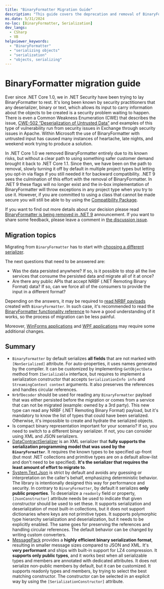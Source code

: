 ```yaml
---
title: "BinaryFormatter Migration Guide"
description: "This guide covers the deprecation and removal of BinaryFormatter from .NET and recommends migration paths."
ms.date: 5/31/2024
no-loc: [BinaryFormatter, Serialization]
dev_langs:
  - CSharp
  - VB
helpviewer_keywords:
  - "BinaryFormatter"
  - "serializing objects"
  - "serialization"
  - "objects, serializing"
---
```


# BinaryFormatter migration guide

Ever since .NET Core 1.0, we in .NET Security have been trying to lay BinaryFormatter to rest. It's long been known by security practitioners that any deserializer, binary or text, which allows its input to carry information about the objects to be created is a security problem waiting to happen. There is even a Common Weakness Enumeration (CWE) that describes the issue, [CWE-502 “Deserialization of Untrusted Data”](https://cwe.mitre.org/data/definitions/502.html) and examples of this type of vulnerability run from security issues in Exchange through security issues in Apache. Within Microsoft the use of BinaryFormatter with untrusted input has caused many instances of heartache, late nights, and weekend work trying to produce a solution.

In .NET Core 1.0 we removed BinaryFormatter entirely due to its known risks, but without a clear path to using something safer customer demand brought it back to .NET Core 1.1. Since then, we have been on the path to removal, slowly turning it off by default in multiple project types but letting you opt-in via flags if you still needed it for backward compatibility. .NET 9 sees the culmination of this effort with the removal of BinaryFormatter. In .NET 9 these flags will no longer exist and the in-box implementation of BinaryFormatter will throw exceptions in any project type when you try to use it. However, if you are committed to using a class that cannot be made secure you will still be able to by using the [Compatibility Package](./compatibility-package.md).

If you want to find out more details about our decision please read [BinaryFormatter is being removed in .NET 9](https://github.com/dotnet/announcements/issues/293) announcement. If you want to share some feedback, please leave a comment in [the discussion issue](https://github.com/dotnet/runtime/issues/98245).

## Migration topics

Migrating from `BinaryFormatter` has to start with [choosing a different serializer](./choosing-a-serializer.md).

The next questions that need to be answered are:
- Was the data persisted anywhere? If so, is it possible to stop all the live services that consume the persisted data and migrate all of it at once?
- Are there any public APIs that accept NRBF (.NET Remoting Binary Format) data? If so, can we force all of the consumers to provide the input in a different format?

Depending on the answers, it may be required to [read NRBF payloads](./reading-nrbf-payloads.md) created with `BinaryFormatter`. In such case, it's recommended to read the [BinaryFormatter functionality reference](./functionality-reference.md) to have a good understanding of it works, so the process of migration can be less painful.

Moreover, [WinForms applications](./winforms.md) and [WPF applications](./wpf.md) may require some additional changes.

## Summary

* `BinaryFormatter` by default serializes **all fields** that are not marked with `[NonSerialized]` attribute. For auto-properties, it uses names generated by the compiler. It can be customized by implementing  `GetObjectData` method from `ISerializable` interface, but requires to implement a serialization constructor that accepts `SerializationInfo info` and `StreamingContext context` arguments. It also preserves the references and handles circular references.
* `NrbfDecoder` should be used for reading any `BinaryFormatter` payload that was either persisted before the migration or comes from a service that can not be migrated (example: owned by a 3rd party). This new type can read any NRBF (.NET Remoting Binary Format) payload, but it's mandatory to know the list of types that could have been serialized. Otherwise, it's impossible to create and hydrate the serialized objects.
* Is compact binary representation important for your scenario? If so, you need to switch to a different binary serializer. If not, you can consider using XML and JSON serializers.
* [DataContractSerializer](https://learn.microsoft.com/dotnet/fundamentals/runtime-libraries/system-runtime-serialization-datacontractserializer) is an XML serializer that **fully supports the serialization programming model that was used by the `BinaryFormatter`**. It requires the known types to be specified up-front (but most .NET collections and primitive types are on a default allow-list and don't need to be specified). **It's the serializer that requires the least amount of effort to migrate to**.
* [System.Text.Json](https://learn.microsoft.com/dotnet/standard/serialization/system-text-json/overview) is strict by default and avoids any guessing or interpretation on the caller's behalf, emphasizing deterministic behavior. The library is intentionally designed this way for performance and security. In contrary to `BinaryFormatter`, by default it serializes **only public properties**. To deserialize a `readonly` field or property, `[JsonConstructor]` attribute needs be used to indicate that given constructor should be used to set these. It supports serialization and deserialization of most built-in collections, but it does not support dictionaries where keys are not primitive types. It supports polymorphic type hierarchy serialization and deserialization, but it needs to be explicitly enabled. The same goes for preserving the references and handling circular references. The default behavior can be changed by writing custom converters.
* [MessagePack](https://github.com/MessagePack-CSharp/MessagePack-CSharp) provides a **highly efficient binary serialization format**, resulting in smaller message sizes compared to JSON and XML. It's **very performant** and ships with built-in support for LZ4 compression. It **supports only public types**, and it works best when all serializable types and members are annotated with dedicated attributes. It does not serialize non-public members by default, but it can be customized. It supports readonly types and members, by trying to select the best matching constructor. The constructor can be selected in an explicit way by using the `[SerializationConstructor]` attribute.

